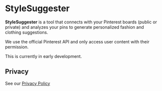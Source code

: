 # StyleSuggester

**StyleSuggester** is a tool that connects with your Pinterest boards (public or private) and analyzes your pins to generate personalized fashion and clothing suggestions.

We use the official Pinterest API and only access user content with their permission.

This is currently in early development.

## Privacy

See our [Privacy Policy](https://yourgithubusername.github.io/style-suggester/privacy.html)
